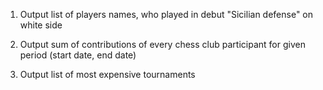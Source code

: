 
1. Output list of players names, who played in debut "Sicilian defense" on white side

2. Output sum of contributions of every chess club participant for given period (start date, end date)

3. Output list of most expensive tournaments